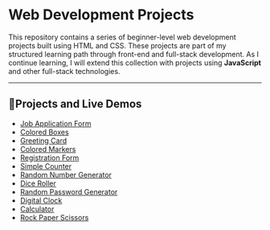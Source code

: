 # Web Development Projects

This repository contains a series of beginner-level web development projects built using HTML and CSS. These projects are part of my structured learning path through front-end and full-stack development.
As I continue learning, I will extend this collection with projects using **JavaScript** and other full-stack technologies.

---
## 📂Projects and Live Demos
- [Job Application Form](https://malleswari-jonnadula.github.io/Web-dev-projects/Job-application-form/)
- [Colored Boxes](https://malleswari-jonnadula.github.io/Web-dev-projects/colored-boxes/)
- [Greeting Card](https://malleswari-jonnadula.github.io/Web-dev-projects/greeting-card/)
- [Colored Markers](https://malleswari-jonnadula.github.io/Web-dev-projects/colored-markers/)
- [Registration Form](https://malleswari-jonnadula.github.io/Web-dev-projects/Registration-form/)
- [Simple Counter](https://malleswari-jonnadula.github.io/Web-dev-projects/simple-counter)
- [Random Number Generator](https://malleswari-jonnadula.github.io/Web-dev-projects/Random-number-generator)
- [Dice Roller](https://malleswari-jonnadula.github.io/Web-dev-projects/dice-roller/)
- [Random Password Generator](https://malleswari-jonnadula.github.io/Web-dev-projects/Random-password-generator/)
- [Digital Clock](https://malleswari-jonnadula.github.io/Web-dev-projects/digital-clock/)
- [Calculator](https://malleswari-jonnadula.github.io/Web-dev-projects/Calculator/)
- [Rock Paper Scissors](https://malleswari-jonnadula.github.io/Web-dev-projects/Rock-paper-scissors/)